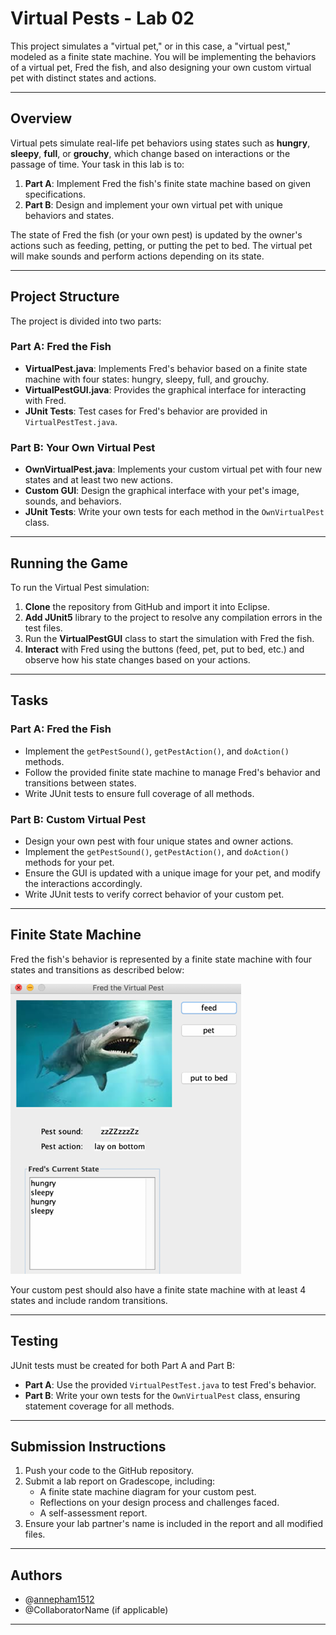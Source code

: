 
# Virtual Pests - Lab 02

This project simulates a "virtual pet," or in this case, a "virtual pest," modeled as a finite state machine. You will be implementing the behaviors of a virtual pet, Fred the fish, and also designing your own custom virtual pet with distinct states and actions.

---

## Overview

Virtual pets simulate real-life pet behaviors using states such as **hungry**, **sleepy**, **full**, or **grouchy**, which change based on interactions or the passage of time. Your task in this lab is to:

1. **Part A**: Implement Fred the fish's finite state machine based on given specifications.
2. **Part B**: Design and implement your own virtual pet with unique behaviors and states.

The state of Fred the fish (or your own pest) is updated by the owner's actions such as feeding, petting, or putting the pet to bed. The virtual pet will make sounds and perform actions depending on its state.

---

## Project Structure

The project is divided into two parts:

### Part A: Fred the Fish
- **VirtualPest.java**: Implements Fred's behavior based on a finite state machine with four states: hungry, sleepy, full, and grouchy.
- **VirtualPestGUI.java**: Provides the graphical interface for interacting with Fred.
- **JUnit Tests**: Test cases for Fred's behavior are provided in `VirtualPestTest.java`.

### Part B: Your Own Virtual Pest
- **OwnVirtualPest.java**: Implements your custom virtual pet with four new states and at least two new actions.
- **Custom GUI**: Design the graphical interface with your pet's image, sounds, and behaviors.
- **JUnit Tests**: Write your own tests for each method in the `OwnVirtualPest` class.

---

## Running the Game

To run the Virtual Pest simulation:

1. **Clone** the repository from GitHub and import it into Eclipse.
2. **Add JUnit5** library to the project to resolve any compilation errors in the test files.
3. Run the **VirtualPestGUI** class to start the simulation with Fred the fish.
4. **Interact** with Fred using the buttons (feed, pet, put to bed, etc.) and observe how his state changes based on your actions.

---

## Tasks

### Part A: Fred the Fish
- Implement the `getPestSound()`, `getPestAction()`, and `doAction()` methods.
- Follow the provided finite state machine to manage Fred's behavior and transitions between states.
- Write JUnit tests to ensure full coverage of all methods.

### Part B: Custom Virtual Pest
- Design your own pest with four unique states and owner actions.
- Implement the `getPestSound()`, `getPestAction()`, and `doAction()` methods for your pet.
- Ensure the GUI is updated with a unique image for your pet, and modify the interactions accordingly.
- Write JUnit tests to verify correct behavior of your custom pet.

---

## Finite State Machine

Fred the fish's behavior is represented by a finite state machine with four states and transitions as described below:

![Fred the Fish FSM](img/image.png)

Your custom pest should also have a finite state machine with at least 4 states and include random transitions.

---

## Testing

JUnit tests must be created for both Part A and Part B:
- **Part A**: Use the provided `VirtualPestTest.java` to test Fred's behavior.
- **Part B**: Write your own tests for the `OwnVirtualPest` class, ensuring statement coverage for all methods.

---

## Submission Instructions

1. Push your code to the GitHub repository.
2. Submit a lab report on Gradescope, including:
   - A finite state machine diagram for your custom pest.
   - Reflections on your design process and challenges faced.
   - A self-assessment report.
3. Ensure your lab partner's name is included in the report and all modified files.

---

## Authors

- @[annepham1512](https://github.com/annepham1512)
- @CollaboratorName (if applicable)

---

